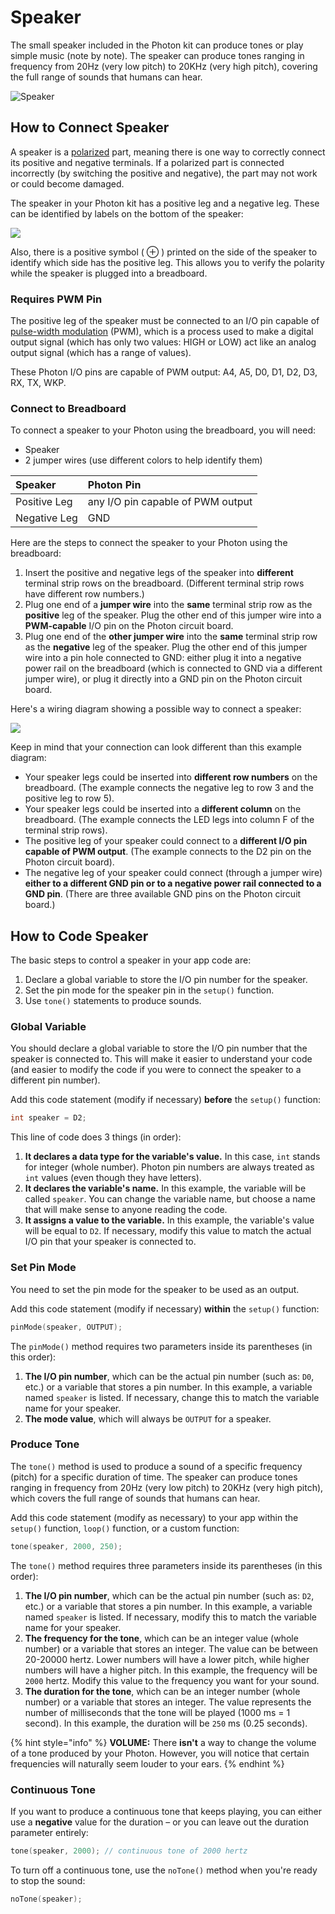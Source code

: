 # Speaker

The small speaker included in the Photon kit can produce tones or play simple music \(note by note\). The speaker can produce tones ranging in frequency from 20Hz \(very low pitch\) to 20KHz \(very high pitch\), covering the full range of sounds that humans can hear.

![Speaker](../../.gitbook/assets/speaker.jpg)

## How to Connect Speaker

A speaker is a [polarized](https://learn.sparkfun.com/tutorials/polarity) part, meaning there is one way to correctly connect its positive and negative terminals. If a polarized part is connected incorrectly \(by switching the positive and negative\), the part may not work or could become damaged.

The speaker in your Photon kit has a positive leg and a negative leg. These can be identified by labels on the bottom of the speaker:

![](../../.gitbook/assets/speaker-polarity.jpg)

Also, there is a positive symbol \( ⊕ \) printed on the side of the speaker to identify which side has the positive leg. This allows you to verify the polarity while the speaker is plugged into a breadboard.

### Requires PWM Pin

The positive leg of the speaker must be connected to an I/O pin capable of [pulse-width modulation](https://learn.sparkfun.com/tutorials/pulse-width-modulation) \(PWM\), which is a process used to make a digital output signal \(which has only two values: HIGH or LOW\) act like an analog output signal \(which has a range of values\).

These Photon I/O pins are capable of PWM output:  A4, A5, D0, D1, D2, D3, RX, TX, WKP.

### Connect to Breadboard

To connect a speaker to your Photon using the breadboard, you will need:

* Speaker
* 2 jumper wires \(use different colors to help identify them\)

| Speaker | Photon Pin |
| :--- | :--- |
| Positive Leg | any I/O pin capable of PWM output |
| Negative Leg | GND |

Here are the steps to connect the speaker to your Photon using the breadboard:

1. Insert the positive and negative legs of the speaker into **different** terminal strip rows on the breadboard. \(Different terminal strip rows have different row numbers.\)
2. Plug one end of a **jumper wire** into the **same** terminal strip row as the **positive** leg of the speaker. Plug the other end of this jumper wire into a **PWM-capable** I/O pin on the Photon circuit board.
3. Plug one end of the **other jumper wire** into the **same** terminal strip row as the **negative** leg of the speaker. Plug the other end of this jumper wire into a pin hole connected to GND:  either plug it into a negative power rail on the breadboard \(which is connected to GND via a different jumper wire\), or plug it directly into a GND pin on the Photon circuit board.

Here's a wiring diagram showing a possible way to connect a speaker:

![](../../.gitbook/assets/experiment-5.jpg)

Keep in mind that your connection can look different than this example diagram:

* Your speaker legs could be inserted into **different row numbers** on the breadboard. \(The example connects the negative leg to row 3 and the positive leg to row 5\).
* Your speaker legs could be inserted into a **different column** on the breadboard. \(The example connects the LED legs into column F of the terminal strip rows\).
* The positive leg of your speaker could connect to a **different I/O pin capable of PWM output**. \(The example connects to the D2 pin on the Photon circuit board\).
* The negative leg of your speaker could connect \(through a jumper wire\) **either to a different GND pin or to a negative power rail connected to a GND pin**. \(There are three available GND pins on the Photon circuit board.\)

## How to Code Speaker

The basic steps to control a speaker in your app code are:

1. Declare a global variable to store the I/O pin number for the speaker.
2. Set the pin mode for the speaker pin in the `setup()` function.
3. Use `tone()` statements to produce sounds.

### Global Variable

You should declare a global variable to store the I/O pin number that the speaker is connected to. This will make it easier to understand your code \(and easier to modify the code if you were to connect the speaker to a different pin number\).

Add this code statement \(modify if necessary\) **before** the `setup()` function:

```cpp
int speaker = D2;
```

This line of code does 3 things \(in order\):

1. **It declares a data type for the variable's value.**  In this case, `int` stands for integer \(whole number\). Photon pin numbers are always treated as `int` values \(even though they have letters\).
2. **It declares the variable's name.** In this example, the variable will be called `speaker`. You can change the variable name, but choose a name that will make sense to anyone reading the code.
3. **It assigns a value to the variable.**  In this example, the variable's value will be equal to `D2`. If necessary, modify this value to match the actual I/O pin that your speaker is connected to.

### Set Pin Mode

You need to set the pin mode for the speaker to be used as an output.

Add this code statement \(modify if necessary\) **within** the `setup()` function:

```cpp
pinMode(speaker, OUTPUT);
```

The `pinMode()` method requires two parameters inside its parentheses \(in this order\):

1. **The I/O pin number**, which can be the actual pin number \(such as: `D0`, etc.\) or a variable that stores a pin number. In this example, a variable named `speaker` is listed. If necessary, change this to match the variable name for your speaker.
2. **The mode value**, which will always be `OUTPUT` for a speaker.

### Produce Tone

The `tone()` method is used to produce a sound of a specific frequency \(pitch\) for a specific duration of time. The speaker can produce tones ranging in frequency from 20Hz \(very low pitch\) to 20KHz \(very high pitch\), which covers the full range of sounds that humans can hear.

Add this code statement \(modify as necessary\) to your app within the `setup()` function, `loop()` function, or a custom function:

```cpp
tone(speaker, 2000, 250);
```

The `tone()` method requires three parameters inside its parentheses \(in this order\):

1. **The I/O pin number**, which can be the actual pin number \(such as: `D2`, etc.\) or a variable that stores a pin number. In this example, a variable named `speaker` is listed. If necessary, modify this to match the variable name for your speaker.
2. **The frequency for the tone**, which can be an integer value \(whole number\) or a variable that stores an integer. The value can be between 20-20000 hertz. Lower numbers will have a lower pitch, while higher numbers will have a higher pitch. In this example, the frequency will be `2000` hertz. Modify this value to the frequency you want for your sound.
3. **The duration for the tone**, which can be an integer number \(whole number\) or a variable that stores an integer. The value represents the number of milliseconds that the tone will be played \(1000 ms = 1 second\). In this example, the duration will be `250` ms \(0.25 seconds\).

{% hint style="info" %}
**VOLUME:**  There **isn't** a way to change the volume of a tone produced by your Photon. However, you will notice that certain frequencies will naturally seem louder to your ears.
{% endhint %}

### Continuous Tone

If you want to produce a continuous tone that keeps playing, you can either use a **negative** value for the duration – or you can leave out the duration parameter entirely:

```cpp
tone(speaker, 2000); // continuous tone of 2000 hertz
```

To turn off a continuous tone, use the `noTone()` method when you're ready to stop the sound:

```cpp
noTone(speaker);
```




